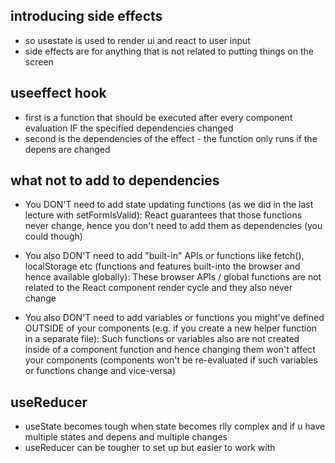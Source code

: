 ## introducing side effects
- so usestate is used to render ui and react to user input
- side effects are for anything that is not related to putting things on the screen

## useeffect hook
- first is a function that should be executed after every component evaluation IF the specified dependencies changed
- second is the dependencies of the effect - the function only runs if the depens are changed

## what not to add to dependencies
- You DON'T need to add state updating functions (as we did in the last lecture with setFormIsValid): React guarantees that those functions never change, hence you don't need to add them as dependencies (you could though)

- You also DON'T need to add "built-in" APIs or functions like fetch(), localStorage etc (functions and features built-into the browser and hence available globally): These browser APIs / global functions are not related to the React component render cycle and they also never change

- You also DON'T need to add variables or functions you might've defined OUTSIDE of your components (e.g. if you create a new helper function in a separate file): Such functions or variables also are not created inside of a component function and hence changing them won't affect your components (components won't be re-evaluated if such variables or functions change and vice-versa)

## useReducer
- useState becomes tough when state becomes rlly complex and if u have multiple states and depens and multiple changes
- useReducer can be tougher to set up but easier to work with